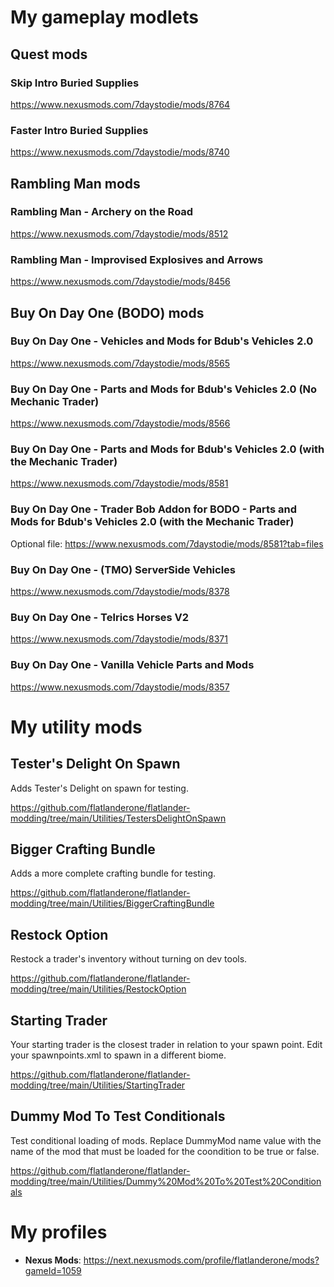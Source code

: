 # My gameplay modlets

## Quest mods 

### Skip Intro Buried Supplies

https://www.nexusmods.com/7daystodie/mods/8764

### Faster Intro Buried Supplies

https://www.nexusmods.com/7daystodie/mods/8740

## Rambling Man mods

### Rambling Man - Archery on the Road

https://www.nexusmods.com/7daystodie/mods/8512

### Rambling Man - Improvised Explosives and Arrows

https://www.nexusmods.com/7daystodie/mods/8456

## Buy On Day One (BODO) mods 

### Buy On Day One - Vehicles and Mods for Bdub's Vehicles 2.0

https://www.nexusmods.com/7daystodie/mods/8565

### Buy On Day One - Parts and Mods for Bdub's Vehicles 2.0 (No Mechanic Trader)

https://www.nexusmods.com/7daystodie/mods/8566

### Buy On Day One - Parts and Mods for Bdub's Vehicles 2.0 (with the Mechanic Trader)

https://www.nexusmods.com/7daystodie/mods/8581

### Buy On Day One - Trader Bob Addon for BODO - Parts and Mods for Bdub's Vehicles 2.0 (with the Mechanic Trader)

Optional file: https://www.nexusmods.com/7daystodie/mods/8581?tab=files

### Buy On Day One - (TMO) ServerSide Vehicles

https://www.nexusmods.com/7daystodie/mods/8378

### Buy On Day One - Telrics Horses V2

https://www.nexusmods.com/7daystodie/mods/8371

### Buy On Day One - Vanilla Vehicle Parts and Mods

https://www.nexusmods.com/7daystodie/mods/8357

# My utility mods

## Tester's Delight On Spawn

Adds Tester's Delight on spawn for testing.

https://github.com/flatlanderone/flatlander-modding/tree/main/Utilities/TestersDelightOnSpawn

## Bigger Crafting Bundle

Adds a more complete crafting bundle for testing.

https://github.com/flatlanderone/flatlander-modding/tree/main/Utilities/BiggerCraftingBundle

## Restock Option

Restock a trader's inventory without turning on dev tools.

https://github.com/flatlanderone/flatlander-modding/tree/main/Utilities/RestockOption

## Starting Trader

Your starting trader is the closest trader in relation to your spawn point. Edit your spawnpoints.xml to spawn in a different biome.

https://github.com/flatlanderone/flatlander-modding/tree/main/Utilities/StartingTrader

## Dummy Mod To Test Conditionals

Test conditional loading of mods. Replace DummyMod name value with the name of the mod that must be loaded for the coondition to be true or false.

https://github.com/flatlanderone/flatlander-modding/tree/main/Utilities/Dummy%20Mod%20To%20Test%20Conditionals


# My profiles

- **Nexus Mods**: https://next.nexusmods.com/profile/flatlanderone/mods?gameId=1059

